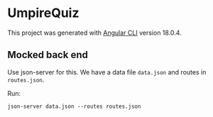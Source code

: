 # UmpireQuiz

This project was generated with [Angular CLI](https://github.com/angular/angular-cli) version 18.0.4.

## Mocked back end
Use json-server for this. We have a data file `data.json` and routes in `routes.json`.

Run:
```console
json-server data.json --routes routes.json
```
